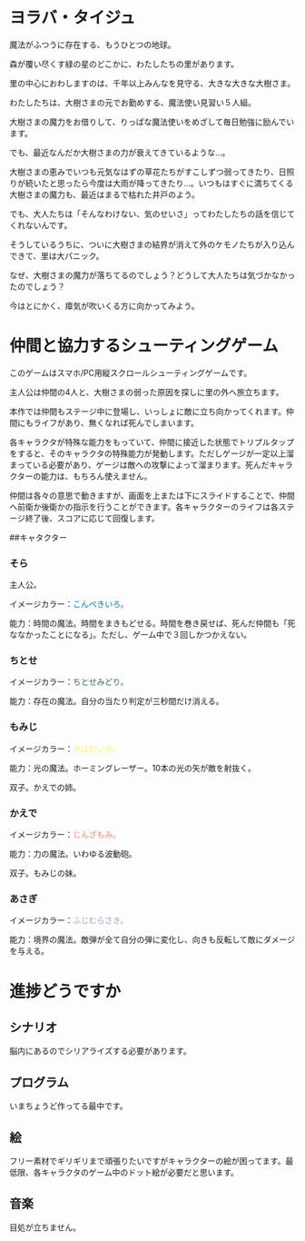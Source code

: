 # ヨラバ・タイジュ

魔法がふつうに存在する、もうひとつの地球。

森が覆い尽くす緑の星のどこかに、わたしたちの里があります。

里の中心におわしますのは、千年以上みんなを見守る、大きな大きな大樹さま。

わたしたちは、大樹さまの元でお勤めする、魔法使い見習い５人組。

大樹さまの魔力をお借りして、りっぱな魔法使いをめざして毎日勉強に励んでいます。

でも、最近なんだか大樹さまの力が衰えてきているような…。

大樹さまの恵みでいつも元気なはずの草花たちがすこしずつ弱ってきたり、日照りが続いたと思ったら今度は大雨が降ってきたり…。いつもはすぐに満ちてくる大樹さまの魔力も、最近はまるで枯れた井戸のよう。

でも、大人たちは「そんなわけない、気のせいさ」ってわたしたちの話を信じてくれないんです。

そうしているうちに、ついに大樹さまの結界が消えて外のケモノたちが入り込んできて、里は大パニック。

なぜ、大樹さまの魔力が落ちてるのでしょう？どうして大人たちは気づかなかったのでしょう？

今はとにかく、瘴気が吹いくる方に向かってみよう。

# 仲間と協力するシューティングゲーム

このゲームはスマホ/PC用縦スクロールシューティングゲームです。

主人公は仲間の4人と、大樹さまの弱った原因を探しに里の外へ旅立ちます。

本作では仲間もステージ中に登場し、いっしょに敵に立ち向かってくれます。仲間にもライフがあり、無くなれば死んでしまいます。

各キャラクタが特殊な能力をもっていて、仲間に接近した状態でトリプルタップをすると、そのキャラクタの特殊能力が発動します。ただしゲージが一定以上溜まっている必要があり、ゲージは敵への攻撃によって溜まります。死んだキャラクターの能力は、もちろん使えません。

仲間は各々の意思で動きますが、画面を上または下にスライドすることで、仲間へ前衛か後衛かの指示を行うことができます。各キャラクターのライフは各ステージ終了後、スコアに応じて回復します。

##キャタクター
### そら

主人公。

イメージカラー：<font color="#007bbb">こんぺきいろ。</font>

能力：時間の魔法。時間をまきもどせる。時間を巻き戻せば、死んだ仲間も「死ななかったことになる」。ただし、ゲーム中で３回しかつかえない。

### ちとせ

イメージカラー：<font color="#316745">ちとせみどり。</font>

能力：存在の魔法。自分の当たり判定が三秒間だけ消える。

### もみじ

イメージカラー：<font color="#fef263">きはだいろ。</font>

能力：光の魔法。ホーミングレーザー。10本の光の矢が敵を射抜く。

双子。かえでの姉。

### かえで

イメージカラー：<font color="#ee827c">じんざもみ。</font>

能力：力の魔法。いわゆる波動砲。

双子。もみじの妹。

### あさぎ

イメージカラー：<font color="#a59aca">ふじむらさき。</font>

能力：境界の魔法。敵弾が全て自分の弾に変化し、向きも反転して敵にダメージを与える。

# 進捗どうですか

## シナリオ

脳内にあるのでシリアライズする必要があります。

## プログラム

いまちょうど作ってる最中です。

## 絵

フリー素材でギリギリまで頑張りたいですがキャラクターの絵が困ってます。最低限、各キャラクタのゲーム中のドット絵が必要だと思います。

## 音楽

目処が立ちません。
